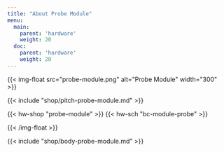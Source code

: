 ```yaml
---
title: "About Probe Module"
menu:
  main:
    parent: 'hardware'
    weight: 20
  doc:
    parent: 'hardware'
    weight: 20
---
```


{{< img-float src="probe-module.png" alt="Probe Module" width="300" >}}

{{< include "shop/pitch-probe-module.md" >}}

{{< hw-shop "probe-module" >}}
{{< hw-sch "bc-module-probe" >}}

{{< /img-float >}}

{{< include "shop/body-probe-module.md" >}}
